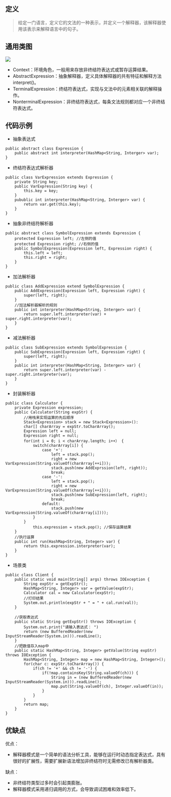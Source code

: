 ## 定义

> 给定一门语言，定义它的文法的一种表示，并定义一个解释器，该解释器使用该表示来解释语言中的句子。

## 通用类图

![](https://ws1.sinaimg.cn/large/bc18b842gy1fdix3luc5fj20lh0ekaal)

* Context：环境角色，一般用来存放非终结符表达式或暂存运算结果。
* AbstractExpression：抽象解释器，定义具体解释器的共有特征和解释方法interpret()。
* TerminalExpression：终结符表达式，实现与文法中的元素相关联的解释操作。
* NonterminalExpression：非终结符表达式，每条文法规则都对应一个非终结符表达式。

## 代码示例

* 抽象表达式

```
public abstract class Expression {
    public abstract int interpreter(HashMap<String, Interger> var);
}
```

* 终结符表达式解析器

```
public class VarExpression extends Expression {
    private String key;
    public VarExpression(String key) {
        this.key = key;
    }
    pubublic int interpreter(HashMap<String, Interger> var) {
        return var.get(this.key);
    }
}
```

* 抽象非终结符解析器

```
public abstract class SymbolExpression extends Expression {
    protected Expression left; //左侧的值
    protected Expression right; //右侧的值
    public SymbolExpression(Expression left, Expression right) {
        this.left = left;
        this.right = right;
    }
}
```

* 加法解析器

```
public class AddExpression extend SymbolExpression {
    public AddExpression(Expression left, Expression right) {
        super(left, right);
    }
    //加法解析器解析的规则
    public int interpreter(HashMap<String, Interger> var) {
        return super.left.interpreter(var) + super.right.interpreter(var);
    }
}
```

* 减法解析器

```
public class SubExpression extends SymbolExpression {
    public SubExpression(Expression left, Expression right) {
        super(left, right);
    }
    public int interpreter(HashMap<String, Interger> var) {
        return super.left.interpreter(var) - super.right.interpreter(var);
    }
}
```

* 封装解析器

```
public class Calculator {
    private Expression expression;
    public Calculator(String expStr) {
        //用栈来实现运算的先后顺序
        Stack<Expression> stack = new Stack<Expression>():
        char[] charArray = expStr.toCharArray();
        Expression left = null;
        Expression right = null;
        for(int i = 0; i < charArray.length; i++） {
            switch(charArray[i]) {
                case '+':
                    left = stack.pop();
                    right = new VarExpression(String.valueOf(charArray[++i]));
                    stack.push(new AddExprssion(left, right));
                    break;
                case '-':
                    left = stack.pop();
                    right = new VarExpression(String.valueOf(charArray[++i}));
                    stack.push(new SubExpression(left, right);
                    break;
                default:
                    stack.push(new VarExpression(String.valueOf(charArray[i])));
            }
        }
            this.expression = stack.pop(); //保存运算结果
    }
    //执行运算
    public int run(HashMap<String, Integer> var) {
        return this.expression.interpreter(var);
    }
}
```

* 场景类

```
public class Client {
    public static void main(String[] args) throws IOException {
        String expStr = getExpStr();
        HashMap<String, Integer> var = getValue(expStr);
        Calculator cal = new Calculator(expStr);
        //打印结果
        System.out.println(expStr + " = " + cal.run(val));
    }

    //获取表达式
    public static String getExpStr() throws IOException {
        System.out.print("请输入表达式： ")
        return (new BufferedReader(new InputStreamReader(System.in))).readLine();
    }
    //把数值存入map中
    public static HashMap<String, Integer> getValue(String expStr) throws IOException {
        HashMap<String, Integer> map = new HashMap<String, Integer>();
        for(char c: expStr.toCharArray()) {
            if(ch != '+' && ch != '-') {
                if(!map.containsKey(String.valueOf(ch))) {
                    String in = (new BufferedReader(new InputStreamReader(System.in))).readLine();
                    map.put(String.valueOf(ch), Integer.valueOf(in));
                }
            }
        }
        return map;
    }
}
```

## 优缺点

优点：

* 解释器模式是一个简单的语法分析工具，能够在运行时动态指定表达式，具有很好的扩展性，需要扩展新语法增加非终结符时无需修改已有解析器类。

缺点：

* 非终结符类型过多时会引起类膨胀。
* 解释器模式采用递归调用的方式，会导致调试困难和效率低下。